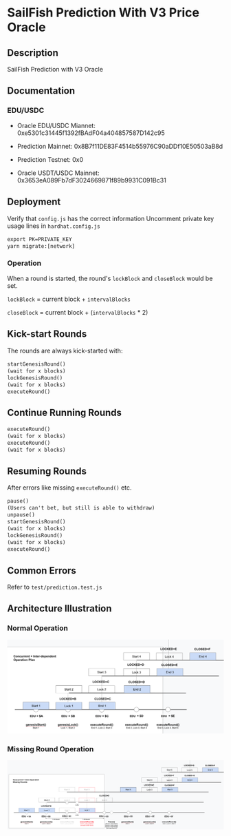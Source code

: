 # SailFish Prediction With V3 Price Oracle

## Description

SailFish Prediction with V3 Oracle

## Documentation

### EDU/USDC

- Oracle EDU/USDC Miannet: 0xe5301c31445f1392fBAdF04a404857587D142c95
- Prediction Mainnet: 0x8B7f11DE83F4514b55976C90aDDf10E50503aB8d

- Prediction Testnet: 0x0
- Oracle USDT/USDC Mainnet: 0x3653eA089Fb7dF3024669871f89b9931C091Bc31
  

## Deployment

Verify that `config.js` has the correct information
Uncomment private key usage lines in `hardhat.config.js`

```
export PK=PRIVATE_KEY
yarn migrate:[network]
```

### Operation

When a round is started, the round's `lockBlock` and `closeBlock` would be set.

`lockBlock` = current block + `intervalBlocks`

`closeBlock` = current block + (`intervalBlocks` * 2)

## Kick-start Rounds

The rounds are always kick-started with:

```
startGenesisRound()
(wait for x blocks)
lockGenesisRound()
(wait for x blocks)
executeRound()
```

## Continue Running Rounds

```
executeRound()
(wait for x blocks)
executeRound()
(wait for x blocks)
```

## Resuming Rounds

After errors like missing `executeRound()` etc.

```
pause()
(Users can't bet, but still is able to withdraw)
unpause()
startGenesisRound()
(wait for x blocks)
lockGenesisRound()
(wait for x blocks)
executeRound()
```

## Common Errors

Refer to `test/prediction.test.js`

## Architecture Illustration

### Normal Operation

![normal](images/normal-round.png)

### Missing Round Operation

![missing](images/missing-round.png)
